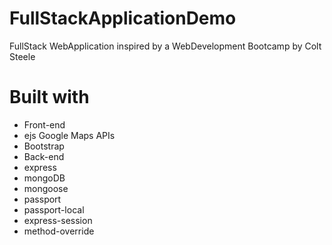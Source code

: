# FullStackApplicationDemo

FullStack WebApplication inspired by a WebDevelopment Bootcamp by Colt Steele

# Built with
* Front-end
* ejs Google Maps APIs
* Bootstrap
* Back-end
* express
* mongoDB
* mongoose
* passport
* passport-local
* express-session
* method-override
